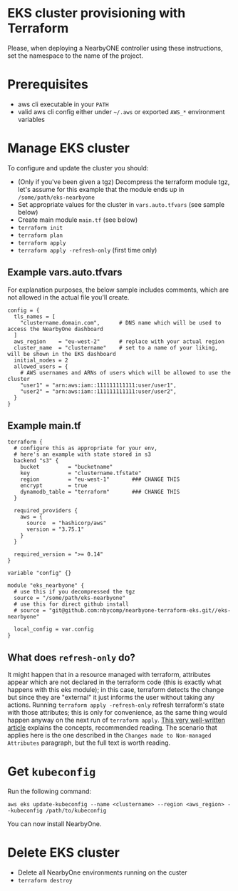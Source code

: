 # EKS cluster provisioning with Terraform

Please, when deploying a NearbyONE controller using these instructions, set the namespace to the name of the project.

# Prerequisites

- aws cli executable in your `PATH`
- valid aws cli config either under `~/.aws` or exported `AWS_*` environment variables

# Manage EKS cluster

To configure and update the cluster you should:

- (Only if you've been given a tgz) Decompress the terraform module tgz, let's assume for this example that the module ends up in `/some/path/eks-nearbyone`
- Set appropriate values for the cluster in `vars.auto.tfvars` (see sample below)
- Create main module `main.tf` (see below)
- `terraform init`
- `terraform plan`
- `terraform apply`
- `terraform apply -refresh-only` (first time only)


## Example vars.auto.tfvars

For explanation purposes, the below sample includes comments, which are not allowed in the actual file you'll create.

```
config = {
  tls_names = [
    "clustername.domain.com",      # DNS name which will be used to access the NearbyOne dashboard
  ]
  aws_region    = "eu-west-2"      # replace with your actual region
  cluster_name  = "clustername"    # set to a name of your liking, will be shown in the EKS dashboard
  initial_nodes = 2
  allowed_users = {
    # AWS usernames and ARNs of users which will be allowed to use the cluster
    "user1" = "arn:aws:iam::111111111111:user/user1",
    "user2" = "arn:aws:iam::111111111111:user/user2",
  }
}
```

## Example main.tf

```
terraform {
  # configure this as appropriate for your env,
  # here's an example with state stored in s3
  backend "s3" {
    bucket         = "bucketname"
    key            = "clustername.tfstate"
    region         = "eu-west-1"       ### CHANGE THIS
    encrypt        = true
    dynamodb_table = "terraform"       ### CHANGE THIS
  }

  required_providers {
    aws = {
      source  = "hashicorp/aws"
      version = "3.75.1"
    }
  }

  required_version = ">= 0.14"
}

variable "config" {}

module "eks_nearbyone" {
  # use this if you decompressed the tgz
  source = "/some/path/eks-nearbyone"
  # use this for direct github install
  # source = "git@github.com:nbycomp/nearbyone-terraform-eks.git//eks-nearbyone"

  local_config = var.config
}
```

## What does `refresh-only` do?

It might happen that in a resource managed with terraform, attributes appear which are not declared in the terraform code (this is exactly what happens with this eks module); in this case, terraform detects the change but since they are "external" it just informs the user without taking any actions. Running `terraform apply -refresh-only` refresh terraform's state with those attributes; this is only for convenience, as the same thing would happen anyway on the next run of `terraform apply`.
[This very well-written article](https://nedinthecloud.com/2021/12/23/terraform-apply-when-external-change-happens/) explains the concepts, recommended reading. The scenario that applies here is the one described in the `Changes made to Non-managed Attributes` paragraph, but the full text is worth reading.

# Get `kubeconfig`

Run the following command:

```
aws eks update-kubeconfig --name <clustername> --region <aws_region> --kubeconfig /path/to/kubeconfig
```

You can now install NearbyOne.

# Delete EKS cluster

- Delete all NearbyOne environments running on the custer
- `terraform destroy`

